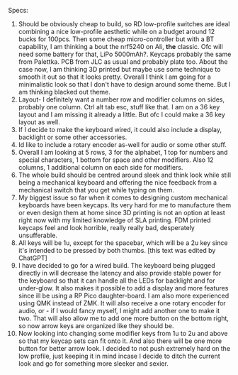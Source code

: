 Specs:
1. Should be obviously cheap to build, so RD low-profile switches are ideal combining a nice low-profile aesthetic while on a budget around 12 bucks for 100pcs. Then some cheap micro-controller but with a BT capability, I am thinking a bout the nrf5240 on Ali, <b>the</b> classic. Ofc will need some battery for that, LiPo 5000mAh?. Keycaps probably the same from Palettka. PCB from JLC as usual and probably plate too. About the case now, I am thinking 3D printed but maybe use some technique to smooth it out so that it looks pretty. Overall I think I am going for a minimalistic look so that I don't have to design around some theme. But I am thinking blacked out theme.
2. Layout- I definitely want a number row and modifier columns on sides, probably one column. Ctrl alt tab esc, stuff like that. I am on a 36 key layout and I am missing it already a little. But ofc I could make a 36 key layout as well.
3. If I decide to make the keyboard wired, it could also include a display, backlight or some other accessories.
4. Id like to include a rotary encoder as-well for audio or some other stuff.
5. Overall I am looking at 5 rows, 3 for the alphabet, 1 top for numbers and special characters, 1 bottom for space and other modifiers. Also 12 columns, 1 additional column on each side for modifiers.
6. The whole build should be centred around sleek and think look while still being a mechanical keyboard and offering the nice feedback from a mechanical switch that you get while typing on them.
7. My biggest issue so far when it comes to designing custom mechanical keyboards have been keycaps. Its very hard for me to manufacture them or even design them at home since 3D printing is not an option at least right now with my limited knowledge of SLA printing. FDM printed keycaps feel and look horrible, really really bad, desperately unsufferable.
8. All keys will be 1u, except for the spacebar, which will be a 2u key since it's intended to be pressed by both thumbs. [this text was edited by ChatGPT]
9. I have decided to go for a wired build. The keyboard being plugged directly in will decrease the latency and also provide stable power for the keyboard so that it can handle all the LEDs for backlight and for under-glow. It also makes it possible to add a display and more features since ill be using a RP Pico daughter-board. I am also more experienced using QMK instead of ZMK. It will also receive a one rotary encoder for audio, or - if I would fancy myself, I might add another one to make it two. That will also allow me to add one more button on the bottom right, so now arrow keys are organized like they should be.
10. Now looking into changing some modifier keys from 1u to 2u and above so that my keycap sets can fit onto it. And also there will be one more button for better arrow look. I decided to not push extremely hard on the low profile, just keeping it in mind incase I decide to ditch the current look and go for something more sleeker and sexier.